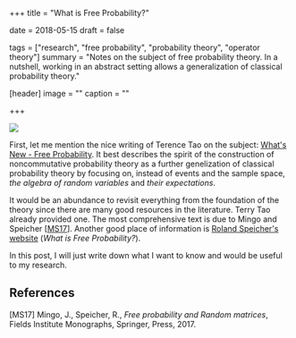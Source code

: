 +++
title = "What is Free Probability?"

date = 2018-05-15
draft = false

tags = ["research", "free probability", "probability theory", "operator theory"]
summary = "Notes on the subject of free probability theory. In a nutshell, working in an abstract setting allows a generalization of classical probability theory."

[header]
image = ""
caption = ""

+++

<img src="/img/sad_dice.png">

First, let me mention the nice writing of Terence Tao on the subject: [What's New - Free Probability](https://terrytao.wordpress.com/2010/02/10/245a-notes-5-free-probability/). It best describes the spirit of the construction of noncommutative probability theory as a further genelization of classical probability theory by focusing on, instead of events and the sample space, _the algebra of random variables_ and _their expectations_. 

It would be an abundance to revisit everything from the foundation of the theory since there are many good resources in the literature. Terry Tao already provided one. The most comprehensive text is due to Mingo and Speicher [[MS17](#MS17)]. Another good place of information is [Roland Speicher's website](https://www.math.uni-sb.de/ag/speicher/ueberFWTE.html) (_What is Free Probability?_). 

In this post, I will just write down what I want to know and would be useful to my research.


## References

[<a id="MS17">MS17</a>] Mingo, J., Speicher, R., _Free probability and Random matrices_, Fields Institute Monographs, Springer, Press, 2017.